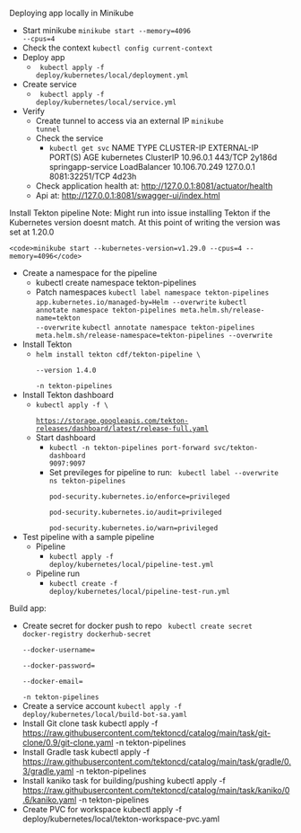 Deploying app locally in Minikube
- Start minikube
    <code>minikube start --memory=4096 --cpus=4</code>
- Check the context
    <code>kubectl config current-context</code>
- Deploy app
  - <code> kubectl apply -f deploy/kubernetes/local/deployment.yml</code>
- Create service
  - <code> kubectl apply -f deploy/kubernetes/local/service.yml</code>
- Verify
  - Create tunnel to access via an external IP
    <code>minikube tunnel</code>
  - Check the service
    - <code>kubectl get svc</code>
      NAME                TYPE           CLUSTER-IP      EXTERNAL-IP   PORT(S)          AGE
      kubernetes          ClusterIP      10.96.0.1       <none>        443/TCP          2y186d
      springapp-service   LoadBalancer   10.106.70.249   127.0.0.1     8081:32251/TCP   4d23h
  - Check application health at: http://127.0.0.1:8081/actuator/health
  - Api at: http://127.0.0.1:8081/swagger-ui/index.html

Install Tekton pipeline
Note: 
    Might run into issue installing Tekton if the Kubernetes version doesnt match.
    At this point of writing the version was set at 1.20.0

    <code>minikube start --kubernetes-version=v1.29.0 --cpus=4 --memory=4096</code>

- Create a namespace for the pipeline
  - kubectl create namespace tekton-pipelines
  - Patch namespaces
      <code>kubectl label namespace tekton-pipelines app.kubernetes.io/managed-by=Helm --overwrite</code>
      <code>kubectl annotate namespace tekton-pipelines meta.helm.sh/release-name=tekton --overwrite</code>
      <code>kubectl annotate namespace tekton-pipelines meta.helm.sh/release-namespace=tekton-pipelines --overwrite</code>
- Install Tekton
  - <code>helm install tekton cdf/tekton-pipeline \                                       
    --version 1.4.0 \
    -n tekton-pipelines</code>
- Install Tekton dashboard
  - <code>kubectl apply -f \                                             
    https://storage.googleapis.com/tekton-releases/dashboard/latest/release-full.yaml</code>
  - Start dashboard
    - <code>kubectl -n tekton-pipelines port-forward svc/tekton-dashboard 9097:9097</code>
    - Set previleges for pipeline to run:
      <code>
      kubectl label --overwrite ns tekton-pipelines \
      pod-security.kubernetes.io/enforce=privileged \
      pod-security.kubernetes.io/audit=privileged \
      pod-security.kubernetes.io/warn=privileged
      </code>
- Test pipeline with a sample pipeline
  - Pipeline
    - <code>kubectl apply -f deploy/kubernetes/local/pipeline-test.yml</code>
  - Pipeline run
    - <code>kubectl create -f deploy/kubernetes/local/pipeline-test-run.yml</code>

Build app:
- Create secret for docker push to repo
  <code>
    kubectl create secret docker-registry dockerhub-secret \
  --docker-username=<your-dockerhub-username> \
  --docker-password=<your-dockerhub-pat> \
  --docker-email=<your-email> \
  -n tekton-pipelines
    </code>
- Create a service account
  <code>kubectl apply -f deploy/kubernetes/local/build-bot-sa.yaml</code>
- Install Git clone task
  kubectl apply -f https://raw.githubusercontent.com/tektoncd/catalog/main/task/git-clone/0.9/git-clone.yaml -n tekton-pipelines
- Install Gradle task
  kubectl apply -f https://raw.githubusercontent.com/tektoncd/catalog/main/task/gradle/0.3/gradle.yaml -n tekton-pipelines
- Install kaniko task for building/pushing
  kubectl apply -f https://raw.githubusercontent.com/tektoncd/catalog/main/task/kaniko/0.6/kaniko.yaml -n tekton-pipelines
- Create PVC for workspace
  kubectl apply -f deploy/kubernetes/local/tekton-workspace-pvc.yaml